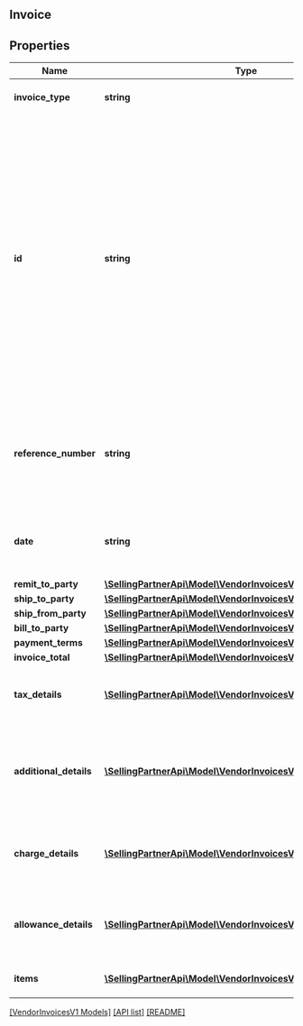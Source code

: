 ## Invoice

## Properties

Name | Type | Description | Notes
------------ | ------------- | ------------- | -------------
**invoice_type** | **string** | Identifies the type of invoice. |
**id** | **string** | Unique number relating to the charges defined in this document. This will be invoice number if the document type is Invoice or CreditNote number if the document type is Credit Note. Failure to provide this reference will result in a rejection. |
**reference_number** | **string** | An additional unique reference number used for regulatory or other purposes. | [optional]
**date** | **string** | Defines a date and time according to ISO8601. |
**remit_to_party** | [**\SellingPartnerApi\Model\VendorInvoicesV1\PartyIdentification**](PartyIdentification.md) |  |
**ship_to_party** | [**\SellingPartnerApi\Model\VendorInvoicesV1\PartyIdentification**](PartyIdentification.md) |  | [optional]
**ship_from_party** | [**\SellingPartnerApi\Model\VendorInvoicesV1\PartyIdentification**](PartyIdentification.md) |  | [optional]
**bill_to_party** | [**\SellingPartnerApi\Model\VendorInvoicesV1\PartyIdentification**](PartyIdentification.md) |  | [optional]
**payment_terms** | [**\SellingPartnerApi\Model\VendorInvoicesV1\PaymentTerms**](PaymentTerms.md) |  | [optional]
**invoice_total** | [**\SellingPartnerApi\Model\VendorInvoicesV1\Money**](Money.md) |  |
**tax_details** | [**\SellingPartnerApi\Model\VendorInvoicesV1\TaxDetails[]**](TaxDetails.md) | Total tax amount details for all line items. | [optional]
**additional_details** | [**\SellingPartnerApi\Model\VendorInvoicesV1\AdditionalDetails[]**](AdditionalDetails.md) | Additional details provided by the selling party, for tax related or other purposes. | [optional]
**charge_details** | [**\SellingPartnerApi\Model\VendorInvoicesV1\ChargeDetails[]**](ChargeDetails.md) | Total charge amount details for all line items. | [optional]
**allowance_details** | [**\SellingPartnerApi\Model\VendorInvoicesV1\AllowanceDetails[]**](AllowanceDetails.md) | Total allowance amount details for all line items. | [optional]
**items** | [**\SellingPartnerApi\Model\VendorInvoicesV1\InvoiceItem[]**](InvoiceItem.md) | The list of invoice items. | [optional]

[[VendorInvoicesV1 Models]](../) [[API list]](../../Api) [[README]](../../../README.md)
